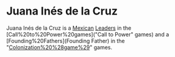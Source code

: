 # Juana Inés de la Cruz

Juana Inés de la Cruz is a [Mexican](Mexican) [Leaders](leader) in the [Call%20to%20Power%20games]("Call to Power" games) and a [Founding%20Fathers](Founding Father) in the "[Colonization%20%28game%29](Colonization)" games.